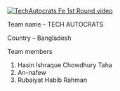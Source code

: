 [![TechAutocrats Fe 1st Round video](https://img.youtube.com/vi/h_JQZNOGxvg)](https://www.youtube.com/watch?v=h_JQZNOGxvg)


Team name – TECH AUTOCRATS

Country – Bangladesh 

 Team members
1.	Hasin Ishraque Chowdhury Taha 
2.	An-nafew
3.	Rubaiyat Habib Rahman 

